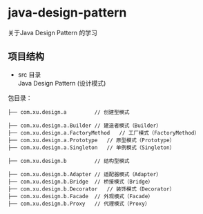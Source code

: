 # java-design-pattern
关于Java Design Pattern 的学习

## 项目结构
- src 目录<br>
Java Design Pattern (设计模式) <br>

包目录：

    ├── com.xu.design.a	        // 创建型模式
    
    ├── com.xu.design.a.Builder	// 建造者模式（Builder）
	├── com.xu.design.a.FactoryMethod	// 工厂模式（FactoryMethod）
	├── com.xu.design.a.Prototype	// 原型模式（Prototype）
	├── com.xu.design.a.Singleton	// 单例模式（Singleton）

    ├── com.xu.design.b	        // 结构型模式
    
    ├── com.xu.design.b.Adapter	// 适配器模式（Adapter）
	├── com.xu.design.b.Bridge	// 桥接模式（Bridge）
	├── com.xu.design.b.Decorator	// 装饰模式（Decorator）
	├── com.xu.design.b.Facade	// 外观模式（Facade）
	├── com.xu.design.b.Proxy	// 代理模式（Proxy）

